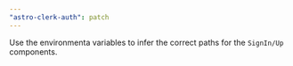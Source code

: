 ```yaml
---
"astro-clerk-auth": patch
---
```


Use the environmenta variables to infer the correct paths for the `SignIn/Up` components.
